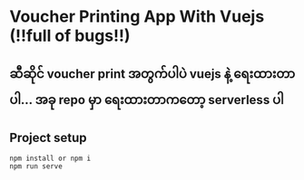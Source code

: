 # Voucher Printing App With Vuejs (!!full of bugs!!)
## ဆီဆိုင် voucher print အတွက်ပါပဲ vuejs နဲ့ ရေးထားတာပါ... အခု repo မှာ ရေးထားတာကတော့ serverless ပါ
## Project setup
```
npm install or npm i
npm run serve
```


